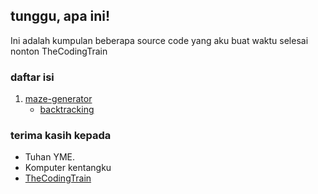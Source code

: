 ## tunggu, apa ini!
Ini adalah kumpulan beberapa source code yang aku buat waktu selesai nonton TheCodingTrain

### daftar isi
1. [maze-generator](https://github.com/zevtyardt/coding-challenge/tree/main/maze-generator)
   * [backtracking](https://github.com/zevtyardt/coding-challenge/blob/main/maze-generator/backtracking.py)
 
### terima kasih kepada
 * Tuhan YME.
 * Komputer kentangku
 * [TheCodingTrain](https://m.youtube.com/channel/UCvjgXvBlbQiydffZU7m1_aw)

